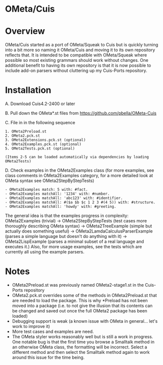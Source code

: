 OMeta/Cuis
==========

# Overview

OMeta/Cuis started as a port of OMeta/Squeak to Cuis but is quickly turning into a bit more so naming it OMeta/Cuis and moving it to its own repository reflects that.  It is intended to be compatible with OMeta/Squeak where possible so most existing grammars should work without changes.  One additional benefit to having its own repository is that it is now possible to include add-on parsers without cluttering up my Cuis-Ports repository.

# Installation

A. Download Cuis4.2-2400 or later

B. Pull down the OMeta*.st files from https://github.com/pbella/OMeta-Cuis

C. File in in the following sequence

	1. OMeta2Preload.st
	2. OMeta2.pck.st
	3. OMeta2Extensions.pck.st (optional)
	4. OMeta2Examples.pck.st (optional)
	5. OMeta2Tests.pck.st (optional)

	(Items 2-5 can be loaded automatically via dependencies by loading OMeta2Tests)

D. Check examples in the OMeta2Examples class (for more examples, see class comments in OMeta2Examples category, for a more detailed look at OMeta syntax see OMeta2StepByStepTests)

	- OMeta2Examples match: 5 with: #fact.
	- OMeta2Examples matchAll: '1234' with: #number.
	- OMeta2Examples matchAll: 'abc123' with: #identifier.
	- OMeta2Examples matchAll: #($a $b $c 1 2 3 #(4 5)) with: #structure.
	- OMeta2Examples matchAll: 'howdy' with: #greeting.

The general idea is that the examples progress in complexity: OMeta2Examples (trivial) -> OMeta2StepByStepTests (test cases more thoroughly describing OMeta syntax) -> OMeta2TreeExample (simple but actually does something useful) -> OMeta2LamdaCalculusParserExample (parses a simple language but doesn't do anything with it) -> OMeta2LispExample (parses a minimal subset of a real language and executes it.)  Also, for more usage examples, see the tests which are currently all using the example parsers.

# Notes
- OMeta2Preload.st was previously named OMeta2-stage1.st in the Cuis-Ports repository
- OMeta2.pck.st overrides some of the methods in OMeta2Preload.st that are needed to load the package.  This is why *Preload has not been moved into a package (i.e. to not give the illusion that its contents can be changed and saved out once the full OMeta2 package has been loaded)
- Debugging support is weak (a known issue with OMeta in general... let's work to improve it)
- More test cases and examples are need.
- The OMeta styler works reasonably well but is still a work in progress.  One notable bug is that the first time you browse a Smalltalk method in an otherwise OMeta class, the formatting will be incorrect.  Select a different method and then select the Smalltalk method again to work around this issue for the time being.
